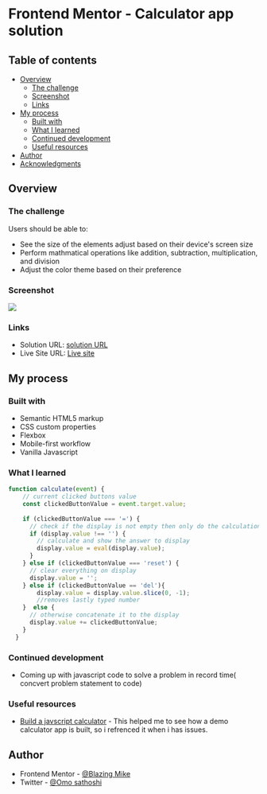 # Frontend Mentor - Calculator app solution

## Table of contents

- [Overview](#overview)
  - [The challenge](#the-challenge)
  - [Screenshot](#screenshot)
  - [Links](#links)
- [My process](#my-process)
  - [Built with](#built-with)
  - [What I learned](#what-i-learned)
  - [Continued development](#continued-development)
  - [Useful resources](#useful-resources)
- [Author](#author)
- [Acknowledgments](#acknowledgments)


## Overview

### The challenge

Users should be able to:

- See the size of the elements adjust based on their device's screen size
- Perform mathmatical operations like addition, subtraction, multiplication, and division
- Adjust the color theme based on their preference

### Screenshot

![]('\design\desktop-preview.jpg')



### Links

- Solution URL: [solution URL](https://github.com/Blazing-Mike/Calculator-App)
- Live Site URL: [Live site](http://calulator-app.surge.sh)

## My process

### Built with

- Semantic HTML5 markup
- CSS custom properties
- Flexbox
- Mobile-first workflow
- Vanilla Javascript

### What I learned

```js
function calculate(event) {
    // current clicked buttons value
    const clickedButtonValue = event.target.value;
  
    if (clickedButtonValue === '=') {
      // check if the display is not empty then only do the calculation
      if (display.value !== '') {
        // calculate and show the answer to display
        display.value = eval(display.value);
      }
    } else if (clickedButtonValue === 'reset') {
      // clear everything on display
      display.value = '';
    } else if (clickedButtonValue == 'del'){
        display.value = display.value.slice(0, -1);
        //removes lastly typed number
    }  else {
      // otherwise concatenate it to the display
      display.value += clickedButtonValue;
    }
  }
```

### Continued development

- Coming up with javascript code to solve a problem in record time( concvert problem statement to code)

### Useful resources

- [Build a javscript calculator](https://www.section.io/engineering-education/building-a-calculator-a-javascript-project-for-beginners/) - This helped me to see how a demo calculator app is built, so i refrenced it when i has issues.

## Author
- Frontend Mentor - [@Blazing Mike](https://www.frontendmentor.io/profile/Blazing-Mike)
- Twitter - [@Omo sathoshi](https://www.twitter.com/Mikeoxygen1)




